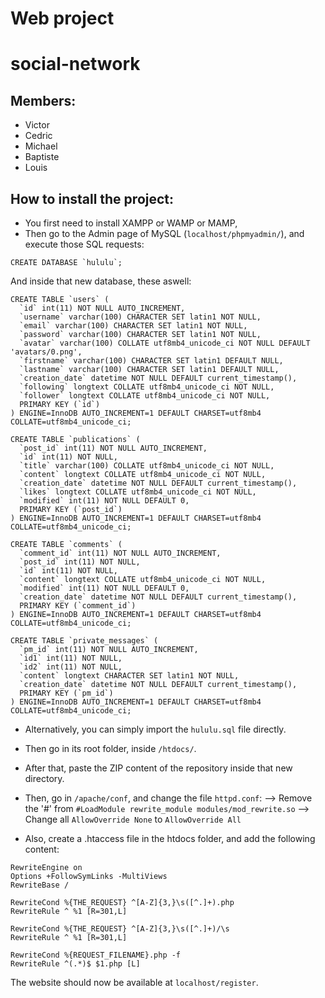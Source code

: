 # Web project
# social-network

## Members:
* Victor
* Cedric
* Michael
* Baptiste
* Louis

## How to install the project:

* You first need to install XAMPP or WAMP or MAMP,
* Then go to the Admin page of MySQL (`localhost/phpmyadmin/`), and execute those SQL requests:
```
CREATE DATABASE `hululu`;
```
And inside that new database, these aswell:
```
CREATE TABLE `users` (
  `id` int(11) NOT NULL AUTO_INCREMENT,
  `username` varchar(100) CHARACTER SET latin1 NOT NULL,
  `email` varchar(100) CHARACTER SET latin1 NOT NULL,
  `password` varchar(100) CHARACTER SET latin1 NOT NULL,
  `avatar` varchar(100) COLLATE utf8mb4_unicode_ci NOT NULL DEFAULT 'avatars/0.png',
  `firstname` varchar(100) CHARACTER SET latin1 DEFAULT NULL,
  `lastname` varchar(100) CHARACTER SET latin1 DEFAULT NULL,
  `creation_date` datetime NOT NULL DEFAULT current_timestamp(),
  `following` longtext COLLATE utf8mb4_unicode_ci NOT NULL,
  `follower` longtext COLLATE utf8mb4_unicode_ci NOT NULL,
  PRIMARY KEY (`id`)
) ENGINE=InnoDB AUTO_INCREMENT=1 DEFAULT CHARSET=utf8mb4 COLLATE=utf8mb4_unicode_ci;

CREATE TABLE `publications` (
  `post_id` int(11) NOT NULL AUTO_INCREMENT,
  `id` int(11) NOT NULL,
  `title` varchar(100) COLLATE utf8mb4_unicode_ci NOT NULL,
  `content` longtext COLLATE utf8mb4_unicode_ci NOT NULL,
  `creation_date` datetime NOT NULL DEFAULT current_timestamp(),
  `likes` longtext COLLATE utf8mb4_unicode_ci NOT NULL,
  `modified` int(11) NOT NULL DEFAULT 0,
  PRIMARY KEY (`post_id`)
) ENGINE=InnoDB AUTO_INCREMENT=1 DEFAULT CHARSET=utf8mb4 COLLATE=utf8mb4_unicode_ci;

CREATE TABLE `comments` (
  `comment_id` int(11) NOT NULL AUTO_INCREMENT,
  `post_id` int(11) NOT NULL,
  `id` int(11) NOT NULL,
  `content` longtext COLLATE utf8mb4_unicode_ci NOT NULL,
  `modified` int(11) NOT NULL DEFAULT 0,
  `creation_date` datetime NOT NULL DEFAULT current_timestamp(),
  PRIMARY KEY (`comment_id`)
) ENGINE=InnoDB AUTO_INCREMENT=1 DEFAULT CHARSET=utf8mb4 COLLATE=utf8mb4_unicode_ci;

CREATE TABLE `private_messages` (
  `pm_id` int(11) NOT NULL AUTO_INCREMENT,
  `id1` int(11) NOT NULL,
  `id2` int(11) NOT NULL,
  `content` longtext CHARACTER SET latin1 NOT NULL,
  `creation_date` datetime NOT NULL DEFAULT current_timestamp(),
  PRIMARY KEY (`pm_id`)
) ENGINE=InnoDB AUTO_INCREMENT=1 DEFAULT CHARSET=utf8mb4 COLLATE=utf8mb4_unicode_ci;
```
* Alternatively, you can simply import the  `hululu.sql` file directly.

* Then go in its root folder, inside `/htdocs/`.
* After that, paste the ZIP content of the repository inside that new directory.

* Then, go in `/apache/conf`, and change the file `httpd.conf`:
--> Remove the '#' from `#LoadModule rewrite_module modules/mod_rewrite.so`
--> Change all `AllowOverride None` to `AllowOverride All`

* Also, create a .htaccess file in the htdocs folder, and add the following content:
```
RewriteEngine on
Options +FollowSymLinks -MultiViews
RewriteBase /

RewriteCond %{THE_REQUEST} ^[A-Z]{3,}\s([^.]+).php
RewriteRule ^ %1 [R=301,L]

RewriteCond %{THE_REQUEST} ^[A-Z]{3,}\s([^.]+)/\s
RewriteRule ^ %1 [R=301,L]

RewriteCond %{REQUEST_FILENAME}.php -f
RewriteRule ^(.*)$ $1.php [L]
```

The website should now be available at `localhost/register`.

